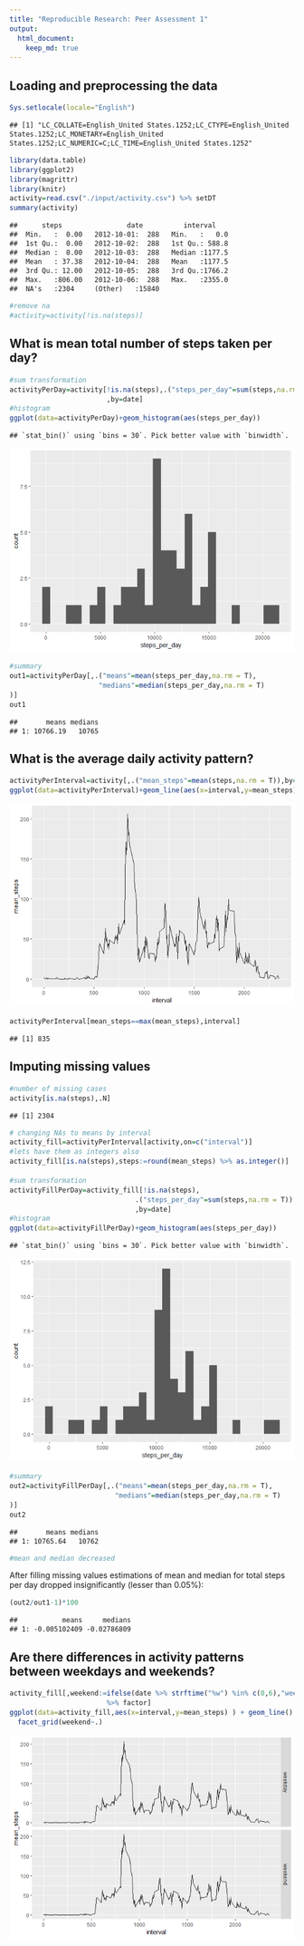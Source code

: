 ```yaml
---
title: "Reproducible Research: Peer Assessment 1"
output: 
  html_document:
    keep_md: true
---
```



## Loading and preprocessing the data

```r
Sys.setlocale(locale="English")
```

```
## [1] "LC_COLLATE=English_United States.1252;LC_CTYPE=English_United States.1252;LC_MONETARY=English_United States.1252;LC_NUMERIC=C;LC_TIME=English_United States.1252"
```

```r
library(data.table)
library(ggplot2)
library(magrittr)
library(knitr)
activity=read.csv("./input/activity.csv") %>% setDT
summary(activity)
```

```
##      steps                date          interval     
##  Min.   :  0.00   2012-10-01:  288   Min.   :   0.0  
##  1st Qu.:  0.00   2012-10-02:  288   1st Qu.: 588.8  
##  Median :  0.00   2012-10-03:  288   Median :1177.5  
##  Mean   : 37.38   2012-10-04:  288   Mean   :1177.5  
##  3rd Qu.: 12.00   2012-10-05:  288   3rd Qu.:1766.2  
##  Max.   :806.00   2012-10-06:  288   Max.   :2355.0  
##  NA's   :2304     (Other)   :15840
```

```r
#remove na
#activity=activity[!is.na(steps)]
```


## What is mean total number of steps taken per day?

```r
#sum transformation
activityPerDay=activity[!is.na(steps),.("steps_per_day"=sum(steps,na.rm = T))
                        ,by=date]
#histogram
ggplot(data=activityPerDay)+geom_histogram(aes(steps_per_day))
```

```
## `stat_bin()` using `bins = 30`. Pick better value with `binwidth`.
```

![](PA1_template_files/figure-html/unnamed-chunk-2-1.png)<!-- -->

```r
#summary
out1=activityPerDay[,.("means"=mean(steps_per_day,na.rm = T),
                      "medians"=median(steps_per_day,na.rm = T)
)]
out1
```

```
##       means medians
## 1: 10766.19   10765
```



## What is the average daily activity pattern?

```r
activityPerInterval=activity[,.("mean_steps"=mean(steps,na.rm = T)),by=interval]
ggplot(data=activityPerInterval)+geom_line(aes(x=interval,y=mean_steps))
```

![](PA1_template_files/figure-html/unnamed-chunk-3-1.png)<!-- -->

```r
activityPerInterval[mean_steps==max(mean_steps),interval]
```

```
## [1] 835
```


## Imputing missing values

```r
#number of missing cases
activity[is.na(steps),.N]
```

```
## [1] 2304
```

```r
# changing NAs to means by interval
activity_fill=activityPerInterval[activity,on=c("interval")]
#lets have them as integers also
activity_fill[is.na(steps),steps:=round(mean_steps) %>% as.integer()]

#sum transformation
activityFillPerDay=activity_fill[!is.na(steps),
                               .("steps_per_day"=sum(steps,na.rm = T))
                               ,by=date]
#histogram
ggplot(data=activityFillPerDay)+geom_histogram(aes(steps_per_day))
```

```
## `stat_bin()` using `bins = 30`. Pick better value with `binwidth`.
```

![](PA1_template_files/figure-html/unnamed-chunk-4-1.png)<!-- -->

```r
#summary
out2=activityFillPerDay[,.("means"=mean(steps_per_day,na.rm = T),
                          "medians"=median(steps_per_day,na.rm = T)
)]
out2
```

```
##       means medians
## 1: 10765.64   10762
```

```r
#mean and median decreased
```
After filling missing values estimations of mean and median for total steps per day dropped insignificantly (lesser than 0.05%):

```r
(out2/out1-1)*100
```

```
##           means     medians
## 1: -0.005102409 -0.02786809
```



## Are there differences in activity patterns between weekdays and weekends?

```r
activity_fill[,weekend:=ifelse(date %>% strftime("%w") %in% c(0,6),"weekend","weekday") 
                        %>% factor]
ggplot(data=activity_fill,aes(x=interval,y=mean_steps) ) + geom_line() +
  facet_grid(weekend~.)
```

![](PA1_template_files/figure-html/unnamed-chunk-6-1.png)<!-- -->


